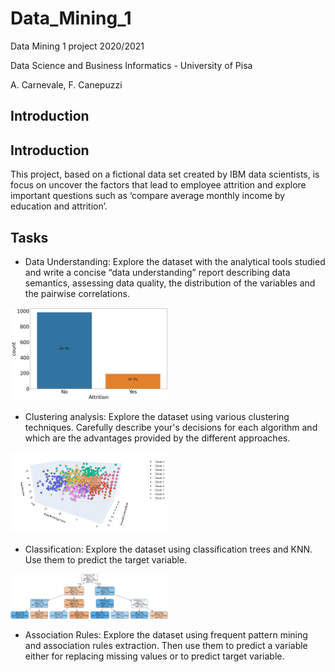 # Data_Mining_1
 Data Mining 1 project 2020/2021

Data Science and Business Informatics - University of Pisa

A. Carnevale, F. Canepuzzi

## Introduction



## Introduction

This project, based on a fictional data set created by IBM data scientists, is focus on uncover the factors that lead to employee attrition and explore important questions such as ‘compare average monthly income by education and attrition’.

## Tasks

- Data Understanding: Explore the dataset with the analytical tools studied and write a concise “data understanding” report describing data semantics, assessing data quality, the distribution of the variables and the pairwise correlations.

<img
  src="/images/Attrition.png"
  width=50%>


- Clustering analysis: Explore the dataset using various clustering techniques. Carefully describe your's decisions for each algorithm and which are the advantages provided by the different approaches.


<img
  src="/images/K-Means-3D.png"
  width=50%>

- Classification: Explore the dataset using classification trees and KNN. Use them to predict the target variable. 

<img
  src="/images/Tree.png"
  width=50%>

- Association Rules: Explore the dataset using frequent pattern mining and association rules extraction. Then use them to predict a variable either for replacing missing values or to predict target variable.